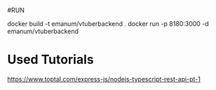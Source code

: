 #RUN 

docker build -t emanum/vtuberbackend .
docker run -p 8180:3000 -d emanum/vtuberbackend


# Used Tutorials 

https://www.toptal.com/express-js/nodejs-typescript-rest-api-pt-1


